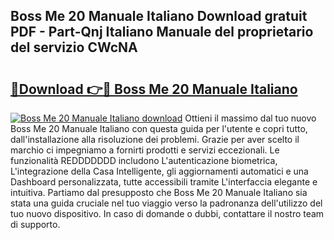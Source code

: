 ## Boss Me 20 Manuale Italiano Download gratuit PDF - Part-Qnj Italiano Manuale del proprietario del servizio CWcNA

# <h2><a href="http://dfda9j2.blite.top/?on=Boss+Me+20+Manuale+Italiano">🔗Download 👉🔴 Boss Me 20 Manuale Italiano</a></h2>

[![Boss Me 20 Manuale Italiano download](https://i.imgur.com/lujVjoI.png)](http://dfda9j2.blite.top/?on=Boss+Me+20+Manuale+Italiano)
Ottieni il massimo dal tuo nuovo Boss Me 20 Manuale Italiano con questa guida per l'utente e copri tutto, dall'installazione alla risoluzione dei problemi. Grazie per aver scelto il marchio ci impegniamo a fornirti prodotti e servizi eccezionali. Le funzionalità REDDDDDDD includono L'autenticazione biometrica, L'integrazione della Casa Intelligente, gli aggiornamenti automatici e una Dashboard personalizzata, tutte accessibili tramite L'interfaccia elegante e intuitiva. Partiamo dal presupposto che Boss Me 20 Manuale Italiano sia stata una guida cruciale nel tuo viaggio verso la padronanza dell'utilizzo del tuo nuovo dispositivo. In caso di domande o dubbi, contattare il nostro team di supporto.
